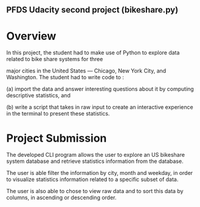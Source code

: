 ## PFDS Udacity second project (bikeshare.py) 






# Overview

In this project, the student had to make use of Python to explore data related to bike share systems for three 

major cities in the United States — Chicago, New York City, and Washington. The student had to write code to :






(a) import the data and answer interesting questions about it by computing descriptive statistics, and 

(b) write a script that takes in raw input to create an interactive experience in the terminal to present these statistics.









# Project Submission

The developed CLI program allows the user to explore an US bikeshare system database and retrieve statistics information from the database. 

The user is able filter the information by city, month and weekday, in order to visualize statistics information related to a specific subset of data. 

The user is also able to chose to view raw data and to sort this data by columns, in ascending or descending order.
